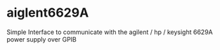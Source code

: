 # aiglent6629A
Simple Interface to communicate with the agilent / hp / keysight 6629A power supply over GPIB
